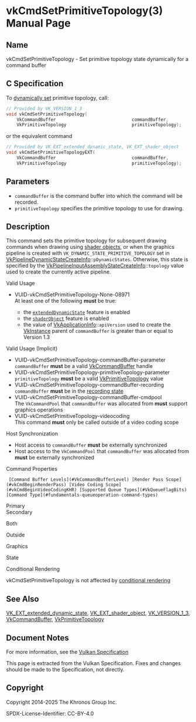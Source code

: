 # vkCmdSetPrimitiveTopology(3) Manual Page

## Name

vkCmdSetPrimitiveTopology - Set primitive topology state dynamically for a command buffer



## [](#_c_specification)C Specification

To [dynamically set](https://registry.khronos.org/vulkan/specs/latest/html/vkspec.html#pipelines-dynamic-state) primitive topology, call:

```c++
// Provided by VK_VERSION_1_3
void vkCmdSetPrimitiveTopology(
    VkCommandBuffer                             commandBuffer,
    VkPrimitiveTopology                         primitiveTopology);
```

or the equivalent command

```c++
// Provided by VK_EXT_extended_dynamic_state, VK_EXT_shader_object
void vkCmdSetPrimitiveTopologyEXT(
    VkCommandBuffer                             commandBuffer,
    VkPrimitiveTopology                         primitiveTopology);
```

## [](#_parameters)Parameters

- `commandBuffer` is the command buffer into which the command will be recorded.
- `primitiveTopology` specifies the primitive topology to use for drawing.

## [](#_description)Description

This command sets the primitive topology for subsequent drawing commands when drawing using [shader objects](https://registry.khronos.org/vulkan/specs/latest/html/vkspec.html#shaders-objects), or when the graphics pipeline is created with `VK_DYNAMIC_STATE_PRIMITIVE_TOPOLOGY` set in [VkPipelineDynamicStateCreateInfo](https://registry.khronos.org/vulkan/specs/latest/man/html/VkPipelineDynamicStateCreateInfo.html)::`pDynamicStates`. Otherwise, this state is specified by the [VkPipelineInputAssemblyStateCreateInfo](https://registry.khronos.org/vulkan/specs/latest/man/html/VkPipelineInputAssemblyStateCreateInfo.html)::`topology` value used to create the currently active pipeline.

Valid Usage

- [](#VUID-vkCmdSetPrimitiveTopology-None-08971)VUID-vkCmdSetPrimitiveTopology-None-08971  
  At least one of the following **must** be true:
  
  - the [`extendedDynamicState`](#features-extendedDynamicState) feature is enabled
  - the [`shaderObject`](#features-shaderObject) feature is enabled
  - the value of [VkApplicationInfo](https://registry.khronos.org/vulkan/specs/latest/man/html/VkApplicationInfo.html)::`apiVersion` used to create the [VkInstance](https://registry.khronos.org/vulkan/specs/latest/man/html/VkInstance.html) parent of `commandBuffer` is greater than or equal to Version 1.3

Valid Usage (Implicit)

- [](#VUID-vkCmdSetPrimitiveTopology-commandBuffer-parameter)VUID-vkCmdSetPrimitiveTopology-commandBuffer-parameter  
  `commandBuffer` **must** be a valid [VkCommandBuffer](https://registry.khronos.org/vulkan/specs/latest/man/html/VkCommandBuffer.html) handle
- [](#VUID-vkCmdSetPrimitiveTopology-primitiveTopology-parameter)VUID-vkCmdSetPrimitiveTopology-primitiveTopology-parameter  
  `primitiveTopology` **must** be a valid [VkPrimitiveTopology](https://registry.khronos.org/vulkan/specs/latest/man/html/VkPrimitiveTopology.html) value
- [](#VUID-vkCmdSetPrimitiveTopology-commandBuffer-recording)VUID-vkCmdSetPrimitiveTopology-commandBuffer-recording  
  `commandBuffer` **must** be in the [recording state](#commandbuffers-lifecycle)
- [](#VUID-vkCmdSetPrimitiveTopology-commandBuffer-cmdpool)VUID-vkCmdSetPrimitiveTopology-commandBuffer-cmdpool  
  The `VkCommandPool` that `commandBuffer` was allocated from **must** support graphics operations
- [](#VUID-vkCmdSetPrimitiveTopology-videocoding)VUID-vkCmdSetPrimitiveTopology-videocoding  
  This command **must** only be called outside of a video coding scope

Host Synchronization

- Host access to `commandBuffer` **must** be externally synchronized
- Host access to the `VkCommandPool` that `commandBuffer` was allocated from **must** be externally synchronized

Command Properties

     [Command Buffer Levels](#VkCommandBufferLevel) [Render Pass Scope](#vkCmdBeginRenderPass) [Video Coding Scope](#vkCmdBeginVideoCodingKHR) [Supported Queue Types](#VkQueueFlagBits) [Command Type](#fundamentals-queueoperation-command-types)

Primary  
Secondary

Both

Outside

Graphics

State

Conditional Rendering

vkCmdSetPrimitiveTopology is not affected by [conditional rendering](#drawing-conditional-rendering)

## [](#_see_also)See Also

[VK\_EXT\_extended\_dynamic\_state](https://registry.khronos.org/vulkan/specs/latest/man/html/VK_EXT_extended_dynamic_state.html), [VK\_EXT\_shader\_object](https://registry.khronos.org/vulkan/specs/latest/man/html/VK_EXT_shader_object.html), [VK\_VERSION\_1\_3](https://registry.khronos.org/vulkan/specs/latest/man/html/VK_VERSION_1_3.html), [VkCommandBuffer](https://registry.khronos.org/vulkan/specs/latest/man/html/VkCommandBuffer.html), [VkPrimitiveTopology](https://registry.khronos.org/vulkan/specs/latest/man/html/VkPrimitiveTopology.html)

## [](#_document_notes)Document Notes

For more information, see the [Vulkan Specification](https://registry.khronos.org/vulkan/specs/latest/html/vkspec.html#vkCmdSetPrimitiveTopology)

This page is extracted from the Vulkan Specification. Fixes and changes should be made to the Specification, not directly.

## [](#_copyright)Copyright

Copyright 2014-2025 The Khronos Group Inc.

SPDX-License-Identifier: CC-BY-4.0